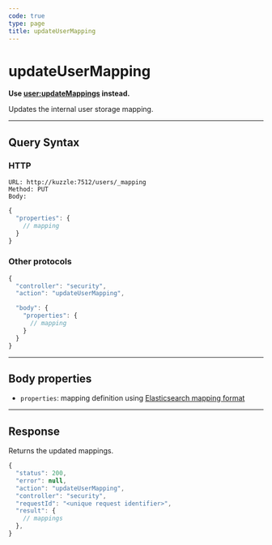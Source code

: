 ```yaml
---
code: true
type: page
title: updateUserMapping
---
```


# updateUserMapping

<DeprecatedBadge version="auto-version">

__Use [user:updateMappings](/core/2/api/controllers/user/update-mappings) instead.__

Updates the internal user storage mapping.

---

## Query Syntax

### HTTP

```http
URL: http://kuzzle:7512/users/_mapping
Method: PUT
Body:
```

```js
{
  "properties": {
    // mapping
  }
}
```

### Other protocols

```js
{
  "controller": "security",
  "action": "updateUserMapping",

  "body": {
    "properties": {
      // mapping
    }
  }
}
```

---

## Body properties

- `properties`: mapping definition using [Elasticsearch mapping format](https://www.elastic.co/guide/en/elasticsearch/reference/7.4/mapping.html)

---

## Response

Returns the updated mappings.

```js
{
  "status": 200,
  "error": null,
  "action": "updateUserMapping",
  "controller": "security",
  "requestId": "<unique request identifier>",
  "result": {
    // mappings
  },
}
```

